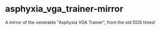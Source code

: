 # asphyxia_vga_trainer-mirror
A mirror of the venerable "Asphyxia VGA Trainer", from the old DOS times!
